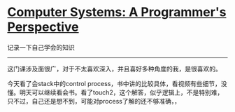 # [Computer Systems: A Programmer's Perspective](https://github.com/zerone0x/tmpbackup/issues/94)

记录一下自己学会的知识

---

这门课涉及面很广，对于不太喜欢深入，并且喜好多种角度的我，是很喜欢的。

今天看了会stack中的control process，书中讲的比较具体，看视频有些细节，没懂。明天可以继续看会书。看了touch2，这个解答，似乎逻辑上，不是特别难，只不过，自己还是想不到，可能对process了解的还不够准确，，